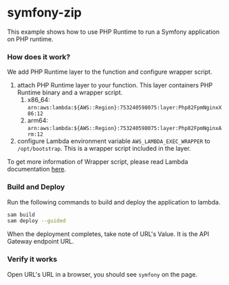 # symfony-zip

This example shows how to use PHP Runtime to run a Symfony application on PHP runtime.

### How does it work?

We add PHP Runtime layer to the function and configure wrapper script.

1. attach PHP Runtime layer to your function. This layer containers PHP Runtime binary and a wrapper script.
    1. x86_64: `arn:aws:lambda:${AWS::Region}:753240598075:layer:Php82FpmNginxX86:12`
    2. arm64: `arn:aws:lambda:${AWS::Region}:753240598075:layer:Php82FpmNginxArm:12`
2. configure Lambda environment variable `AWS_LAMBDA_EXEC_WRAPPER` to `/opt/bootstrap`. This is a wrapper script
   included in the layer.

To get more information of Wrapper script, please read Lambda
documentation [here](https://docs.aws.amazon.com/lambda/latest/dg/runtimes-modify.html#runtime-wrapper).

### Build and Deploy

Run the following commands to build and deploy the application to lambda.

```bash
sam build
sam deploy --guided
```

When the deployment completes, take note of URL's Value. It is the API Gateway endpoint URL.

### Verify it works

Open URL's URL in a browser, you should see `symfony` on the page. 
